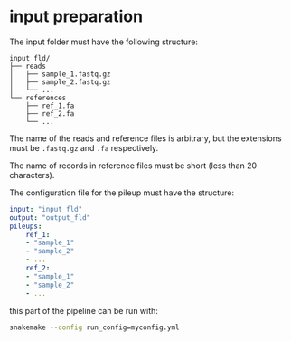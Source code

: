 # input preparation

The input folder must have the following structure:

```
input_fld/
├── reads
│   ├── sample_1.fastq.gz
│   ├── sample_2.fastq.gz
│   └── ...
└── references
    ├── ref_1.fa
    ├── ref_2.fa
    └── ...
```

The name of the reads and reference files is arbitrary, but the extensions must be `.fastq.gz` and `.fa` respectively.

The name of records in reference files must be short (less than 20 characters).

The configuration file for the pileup must have the structure:
```yaml
input: "input_fld"
output: "output_fld"
pileups:
    ref_1:
    - "sample_1"
    - "sample_2"
    - ...
    ref_2:
    - "sample_1"
    - "sample_2"
    - ...
```

this part of the pipeline can be run with:
```bash
snakemake --config run_config=myconfig.yml
```